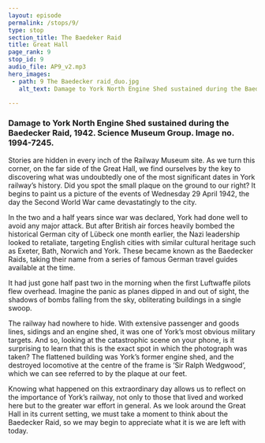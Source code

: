 ```yaml
---
layout: episode
permalink: /stops/9/
type: stop
section_title: The Baedeker Raid
title: Great Hall
page_rank: 9
stop_id: 9
audio_file: AP9_v2.mp3
hero_images:
 - path: 9 The Baedecker raid_duo.jpg
   alt_text: Damage to York North Engine Shed sustained during the Baedecker Raid, 1942. Science Museum Group. Image no. 1994-7245.

---
```

### Damage to York North Engine Shed sustained during the Baedecker Raid, 1942. Science Museum Group. Image no. 1994-7245.

Stories are hidden in every inch of the Railway Museum site. As we turn this corner, on the far side of the Great Hall, we find ourselves by the key to discovering what was undoubtedly one of the most significant dates in York railway’s history. Did you spot the small plaque on the ground to our right? It begins to paint us a picture of the events of Wednesday 29 April 1942, the day the Second World War came devastatingly to the city.

In the two and a half years since war was declared, York had done well to avoid any major attack. But after British air forces heavily bombed the historical German city of Lübeck one month earlier, the Nazi leadership looked to retaliate, targeting English cities with similar cultural heritage such as Exeter, Bath, Norwich and York. These became known as the Baedecker Raids, taking their name from a series of famous German travel guides available at the time.

It had just gone half past two in the morning when the first Luftwaffe pilots flew overhead. Imagine the panic as planes dipped in and out of sight, the shadows of bombs falling from the sky, obliterating buildings in a single swoop.

The railway had nowhere to hide. With extensive passenger and goods lines, sidings and an engine shed, it was one of York’s most obvious military targets. And so, looking at the catastrophic scene on your phone, is it surprising to learn that this is the exact spot in which the photograph was taken? The flattened building was York’s former engine shed, and the destroyed locomotive at the centre of the frame is ‘Sir Ralph Wedgwood’, which we can see referred to by the plaque at our feet.

Knowing what happened on this extraordinary day allows us to reflect on the importance of York’s railway, not only to those that lived and worked here but to the greater war effort in general. As we look around the Great Hall in its current setting, we must take a moment to think about the Baedecker Raid, so we may begin to appreciate what it is we are left with today.
